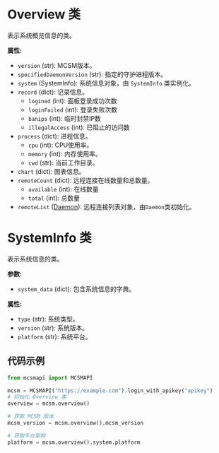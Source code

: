 # Overview 类

表示系统概览信息的类。

**属性:**
- `version` (str): MCSM版本。
- `specifiedDaemonVersion` (str): 指定的守护进程版本。
- `system` (SystemInfo): 系统信息对象，由 `SystemInfo` 类实例化。
- `record` (dict): 记录信息。
    - `logined` (int): 面板登录成功次数
    - `loginFailed` (int): 登录失败次数
    - `banips` (int): 临时封禁IP数
    - `illegalAccess` (int): 已阻止的访问数
- `process` (dict): 进程信息。
    - `cpu` (int): CPU使用率。
    - `memory` (int): 内存使用率。
    - `cwd` (str): 当前工作目录。
- `chart` (dict): 图表信息。
- `remoteCount` (dict): 远程连接在线数量和总数量。
    - `available` (int): 在线数量
    - `total` (int): 总数量
- `remoteList` ([Daemon](Daemon.md)): 远程连接列表对象，由`Daemon`类初始化。


# SystemInfo 类

表示系统信息的类。

**参数:**
- `system_data` (dict): 包含系统信息的字典。

**属性:**
- `type` (str): 系统类型。
- `version` (str): 系统版本。
- `platform` (str): 系统平台。


## 代码示例
```python
from mcsmapi import MCSMAPI

mcsm = MCSMAPI("https://example.com").login_with_apikey("apikey")
# 初始化 Overview 类
overview = mcsm.overview()

# 获取 MCSM 版本
mcsm_version = mcsm.overview().mcsm_version

# 获取平台架构
platform = mcsm.overview().system.platform
```